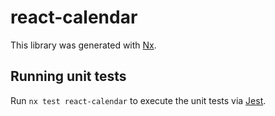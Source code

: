 # react-calendar

This library was generated with [Nx](https://nx.dev).

## Running unit tests

Run `nx test react-calendar` to execute the unit tests via [Jest](https://jestjs.io).
